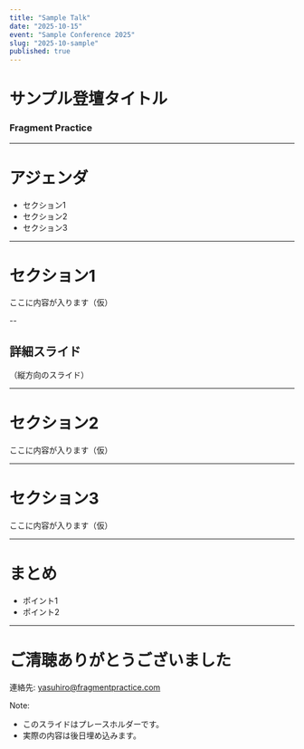 ```yaml
---
title: "Sample Talk"
date: "2025-10-15"
event: "Sample Conference 2025"
slug: "2025-10-sample"
published: true
---
```


# サンプル登壇タイトル
### Fragment Practice

---

# アジェンダ
- セクション1
- セクション2
- セクション3

---

# セクション1
ここに内容が入ります（仮）

--

## 詳細スライド
（縦方向のスライド）

---

# セクション2
ここに内容が入ります（仮）

---

# セクション3
ここに内容が入ります（仮）

---

# まとめ
- ポイント1
- ポイント2

---

# ご清聴ありがとうございました
連絡先: [yasuhiro@fragmentpractice.com](mailto:yasuhiro@fragmentpractice.com)

Note:
- このスライドはプレースホルダーです。
- 実際の内容は後日埋め込みます。